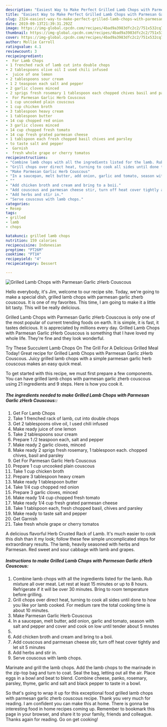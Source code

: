 ```yaml
---
description: "Easiest Way to Make Perfect Grilled Lamb Chops with Parmesan Garlic zHerb Couscous"
title: "Easiest Way to Make Perfect Grilled Lamb Chops with Parmesan Garlic zHerb Couscous"
slug: 2324-easiest-way-to-make-perfect-grilled-lamb-chops-with-parmesan-garlic-zherb-couscous
date: 2019-09-13T21:39:31.292Z
image: https://img-global.cpcdn.com/recipes/4bad9a3983dfc2c2/751x532cq70/grilled-lamb-chops-with-parmesan-garlic-zherb-couscous-recipe-main-photo.jpg
thumbnail: https://img-global.cpcdn.com/recipes/4bad9a3983dfc2c2/751x532cq70/grilled-lamb-chops-with-parmesan-garlic-zherb-couscous-recipe-main-photo.jpg
cover: https://img-global.cpcdn.com/recipes/4bad9a3983dfc2c2/751x532cq70/grilled-lamb-chops-with-parmesan-garlic-zherb-couscous-recipe-main-photo.jpg
author: Mollie Carroll
ratingvalue: 4.1
reviewcount: 3
recipeingredient:
-  For Lamb Chops
- 1 frenched rack of lamb cut into double chops
- 2 tablespoons olive oil I used chili infused
-  juice of one lemon
- 2 tablespoons sour cream
- 1 2 teaspoon each salt and pepper
- 2 garlic cloves minced
- 2 sprigs fresh rosemary 1 tablespoon each chopped chives basil and parsley
-  For Parmesan Garlic Herb Couscous
- 1 cup uncooked plain couscous
- 1 cup chicken broth
- 3 tablespoon heavy cream
- 1 tablespoon butter
- 14 cup chopped red onion
- 3 garlic cloves minced
- 14 cup chopped fresh tomato
- 14 cup fresh grated parmesan cheese
- 1 tablspoon each fresh chopped basil chives and parsley
- to taste salt and pepper
-  Garnish
-  fresh whole grape or cherry tomatos
recipeinstructions:
- "Combine lamb chops with all the ingredients listed for the lamb. Rub mixture all over meat. Let rest at least 15 minutes or up to 8 hours. Refrigerate if it will be over 30 minutes. Bring to room temperature before grilling."
- "Grill chops over direct heat, turning to cook all sides until done to how you like yor lamb cooked. For medium rare the total cooking time is about 10 minutes."
- "Make Parmesan Garlic Herb Couscous"
- "In a saucepan, melt butter, add onion, garlic and tomato, season with salt and pepper and cover and cook on low until tender about 5 mnutes"
- ""
- "Add chicken broth and cream and bring to a boii."
- "Add couscous and parmesan cheese stir, turn off heat cover tightly and let sit 5 minutes"
- "Add herbs and stir in."
- "Serve couscous with lamb chops."
categories:
- Resep
tags:
- grilled
- lamb
- chops

katakunci: grilled lamb chops
nutrition: 159 calories
recipecuisine: Indonesian
preptime: "PT26M"
cooktime: "PT1H"
recipeyield: "4"
recipecategory: Dessert

---
```



![Grilled Lamb Chops with Parmesan Garlic zHerb Couscous](https://img-global.cpcdn.com/recipes/4bad9a3983dfc2c2/751x532cq70/grilled-lamb-chops-with-parmesan-garlic-zherb-couscous-recipe-main-photo.jpg)

Hello everybody, it's Jim, welcome to our recipe site. Today, we're going to make a special dish, grilled lamb chops with parmesan garlic zherb couscous. It is one of my favorites. This time, I am going to make it a little bit tasty. This will be really delicious.

Grilled Lamb Chops with Parmesan Garlic zHerb Couscous is only one of the most popular of current trending foods on earth. It is simple, it is fast, it tastes delicious. It is appreciated by millions every day. Grilled Lamb Chops with Parmesan Garlic zHerb Couscous is something that I have loved my whole life. They're fine and they look wonderful.

Try These Succulent Lamb Chops On The Grill For A Delicious Grilled Meal Today! Great recipe for Grilled Lamb Chops with Parmesan Garlic zHerb Couscous. Juicy grilled lamb chops with a simple parmesan garlic herb couscous makes an easy quick meal.


To get started with this recipe, we must first prepare a few components. You can have grilled lamb chops with parmesan garlic zherb couscous using 21 ingredients and 9 steps. Here is how you cook it.

##### The ingredients needed to make Grilled Lamb Chops with Parmesan Garlic zHerb Couscous::

1. Get  For Lamb Chops
1. Take 1 frenched rack of lamb, cut into double chops
1. Get 2 tablespoons olive oil, I used chili infused
1. Make ready  juice of one lemon
1. Take 2 tablespoons sour cream
1. Prepare 1 /2 teaspoon each, salt and pepper
1. Make ready 2 garlic cloves, minced
1. Make ready 2 sprigs fresh rosemary, 1 tablespoon each. chopped chives, basil and parsley
1. Get  For Parmesan Garlic Herb Couscous
1. Prepare 1 cup uncooked plain couscous
1. Take 1 cup chicken broth
1. Prepare 3 tablespoon heavy cream
1. Make ready 1 tablespoon butter
1. Take 1/4 cup chopped red onion
1. Prepare 3 garlic cloves, minced
1. Make ready 1/4 cup chopped fresh tomato
1. Make ready 1/4 cup fresh grated parmesan cheese
1. Take 1 tablspoon each, fresh chopped basil, chives and parsley
1. Make ready to taste salt and pepper
1. Get  Garnish
1. Take  fresh whole grape or cherry tomatos


A delicious flavorful Herb Crusted Rack of Lamb. It&#39;s much easier to cook this dish than it my look; follow these few simple uncomplicated steps for extraordinary results. The lamb, heavily seasoned with herbs and Parmesan. Red sweet and sour cabbage with lamb and grapes. 

##### Instructions to make Grilled Lamb Chops with Parmesan Garlic zHerb Couscous:

1. Combine lamb chops with all the ingredients listed for the lamb. Rub mixture all over meat. Let rest at least 15 minutes or up to 8 hours. Refrigerate if it will be over 30 minutes. Bring to room temperature before grilling.
1. Grill chops over direct heat, turning to cook all sides until done to how you like yor lamb cooked. For medium rare the total cooking time is about 10 minutes.
1. Make Parmesan Garlic Herb Couscous
1. In a saucepan, melt butter, add onion, garlic and tomato, season with salt and pepper and cover and cook on low until tender about 5 mnutes
1. 
1. Add chicken broth and cream and bring to a boii.
1. Add couscous and parmesan cheese stir, turn off heat cover tightly and let sit 5 minutes
1. Add herbs and stir in.
1. Serve couscous with lamb chops.


Marinate and grill the lamb chops. Add the lamb chops to the marinade in the zip-top bag and turn to coat. Seal the bag, letting out all the air. Place eggs in a bowl and beat to blend. Combine cheese, panko, rosemary, parsley, thyme, garlic and salt and black pepper to taste in a bowl. 

So that's going to wrap it up for this exceptional food grilled lamb chops with parmesan garlic zherb couscous recipe. Thank you very much for reading. I am confident you can make this at home. There is gonna be interesting food in home recipes coming up. Remember to bookmark this page in your browser, and share it to your family, friends and colleague. Thanks again for reading. Go on get cooking!
